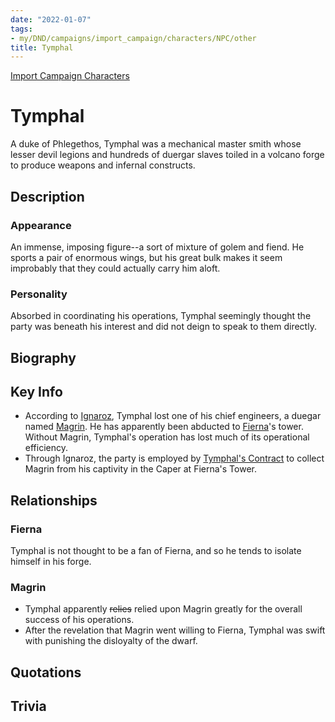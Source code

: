 ```yaml
---
date: "2022-01-07"
tags:
- my/DND/campaigns/import_campaign/characters/NPC/other
title: Tymphal
---
```


[Import Campaign Characters](/dnd/characters/)

# Tymphal

A duke of Phlegethos, Tymphal was a mechanical master smith whose lesser devil legions and hundreds of duergar slaves toiled in a volcano forge to produce weapons and infernal constructs. 

## Description

### Appearance

An immense, imposing figure--a sort of mixture of golem and fiend. He sports a pair of enormous wings, but his great bulk makes it seem improbably that they could actually carry him aloft.

### Personality

Absorbed in coordinating his operations, Tymphal seemingly thought the party was beneath his interest and did not deign to speak to them directly.

## Biography

## Key Info

- According to [Ignaroz](/dnd/characters/npcs/ignaraz/), Tymphal lost one of his chief engineers, a duegar named [Magrin](/dnd/characters/npcs/magrin/). He has apparently been abducted to [Fierna](/dnd/characters/npcs/fierna/)'s tower. Without Magrin, Tymphal's operation has lost much of its operational efficiency.
- Through Ignaroz, the party is employed by [Tymphal's Contract](/dnd/other-notes/tymphals-contract/) to collect Magrin from his captivity in the Caper at Fierna's Tower.

## Relationships

### Fierna

Tymphal is not thought to be a fan of Fierna, and so he tends to isolate himself in his forge.

### Magrin

- Tymphal apparently ~~relies~~ relied upon Magrin greatly for the overall success of his operations.
- After the revelation that Magrin went willing to Fierna, Tymphal was swift with punishing the disloyalty of the dwarf.

## Quotations

## Trivia